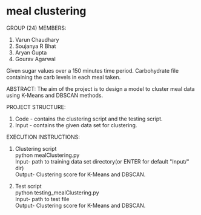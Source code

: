 # meal clustering

GROUP (24) MEMBERS:
1. Varun Chaudhary
2. Soujanya R Bhat
3. Aryan Gupta
4. Gourav Agarwal

Given sugar values over a 150 minutes time period.
Carbohydrate file containing the carb levels in each meal taken.

ABSTRACT:
The aim of the project is to design a model to cluster meal data using K-Means and DBSCAN methods.

PROJECT STRUCTURE:
1. Code - contains the clustering script and the testing script.
2. Input - contains the given data set for clustering.

EXECUTION INSTRUCTIONS:

1. Clustering script<br>
python mealClustering.py<br>
Input- path to training data set directory(or ENTER for default "Input/" dir)<br>
Output- Clustering score for K-Means and DBSCAN.

2. Test script<br>
python testing_mealClustering.py<br>
Input- path to test file<br>
Output- Clustering score for K-Means and DBSCAN.
